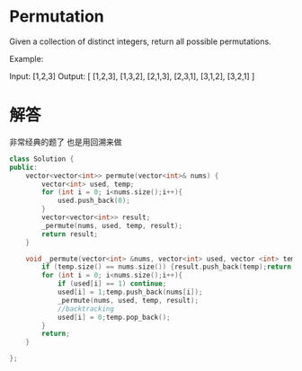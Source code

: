 # Permutation
Given a collection of distinct integers, return all possible permutations.

Example:

Input: [1,2,3]
Output:
[
  [1,2,3],
  [1,3,2],
  [2,1,3],
  [2,3,1],
  [3,1,2],
  [3,2,1]
]

# 解答
非常经典的题了
也是用回溯来做
```c++
class Solution {
public:
    vector<vector<int>> permute(vector<int>& nums) {
        vector<int> used, temp;
        for (int i = 0; i<nums.size();i++){
            used.push_back(0);
        }
        vector<vector<int>> result; 
        _permute(nums, used, temp, result);
        return result;
    }

    void _permute(vector<int> &nums, vector<int> used, vector <int> temp, vector<vector<int>> &result){
        if (temp.size() == nums.size()) {result.push_back(temp);return;}
        for (int i = 0; i<nums.size();i++){
            if (used[i] == 1) continue;
            used[i] = 1;temp.push_back(nums[i]);
            _permute(nums, used, temp, result);
            //backtracking
            used[i] = 0;temp.pop_back();
        }
        return;
    }

};
```